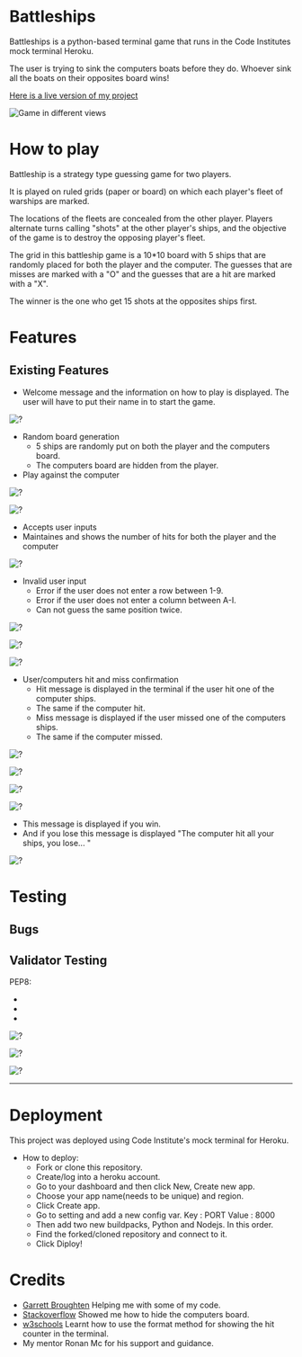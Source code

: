 # Battleships

Battleships is a python-based terminal game that runs in the Code Institutes mock terminal Heroku.

The user is trying to sink the computers boats before they do. Whoever sink all the boats on their opposites board wins!

[Here is a live version of my project]()

![Game in different views](https://github.com/Idehed/Project-3-battleships/assets/146822758/5538260e-ee5a-4486-9436-90207a9f1934)

# How to play

Battleship is a strategy type guessing game for two players.

It is played on ruled grids (paper or board) on which each player's fleet of warships are marked.
 
The locations of the fleets are concealed from the other player. Players alternate turns calling "shots" at the other player's ships, and the objective of the game is to destroy the opposing player's fleet.

The grid in this battleship game is a 10*10 board with 5 ships that are randomly placed for both the player and the computer.
The guesses that are misses are marked with a "O" and the guesses that are a hit are marked with a "X".

The winner is the one who get 15 shots at the opposites ships first. 

# Features

## Existing Features

- Welcome message and the information on how to play is displayed. The user will have to put their name in to start the game.


![?](https://github.com/Idehed/Project-3-battleships/assets/146822758/41139d12-37c1-4038-948a-e388dd64f63f)

- Random board generation
    - 5 ships are randomly put on both the player and the computers board.
    - The computers board are hidden from the player.
- Play against the computer

![?](https://github.com/Idehed/Project-3-battleships/assets/146822758/94a94a68-d097-45ba-a6c0-9bb4b1557b7e)

![?](https://github.com/Idehed/Project-3-battleships/assets/146822758/473833a4-6c46-474a-a30f-70b2e07121b5)

- Accepts user inputs
- Maintaines and shows the number of hits for both the player and the computer

![?](https://github.com/Idehed/Project-3-battleships/assets/146822758/84431e6c-6d87-4eed-914f-b364b01f91d7)

- Invalid user input
    - Error if the user does not enter a row between 1-9.
    - Error if the user does not enter a column between A-I.
    - Can not guess the same position twice.

![?](https://github.com/Idehed/Project-3-battleships/assets/146822758/5ff47a21-aed9-4a60-87cf-49a7103a9bdf)

![?](https://github.com/Idehed/Project-3-battleships/assets/146822758/49735115-e1d9-466c-815c-666bafff2a90)

![?](https://github.com/Idehed/Project-3-battleships/assets/146822758/0968612b-9701-4644-952f-4773f21a1eae)

- User/computers hit and miss confirmation 
    - Hit message is displayed in the terminal if the user hit one of the computer ships.
    - The same if the computer hit.
    - Miss message is displayed if the user missed one of the computers ships.
    - The same if the computer missed.

![?](https://github.com/Idehed/Project-3-battleships/assets/146822758/a1eb99e7-5617-41ed-b6af-91264a7e45aa)


![?](https://github.com/Idehed/Project-3-battleships/assets/146822758/7d740906-8bd4-4eec-ae7b-444d03336dc4)


![?](https://github.com/Idehed/Project-3-battleships/assets/146822758/294c8ac1-d15a-425a-8bd5-472a4e702eb2)

![?](https://github.com/Idehed/Project-3-battleships/assets/146822758/41b9d4fa-c3f8-4331-baba-ab71bc903be8)

- This message is displayed if you win.
- And if you lose this message is displayed "The computer hit all your ships, you lose... "

![?](https://github.com/Idehed/Project-3-battleships/assets/146822758/6a303fc4-d967-459f-b645-8f4f6ee1ef47)


# Testing

## Bugs

## Validator Testing 

PEP8:

- 
-
-

![?](https://github.com/Idehed/Project-3-battleships/assets/146822758/9ac4e5c4-86bf-4a46-b95c-046efd07a0e6)

![?](https://github.com/Idehed/Project-3-battleships/assets/146822758/6f01741a-6d79-42a2-a1b7-cf438bbcc131)

![?](https://github.com/Idehed/Project-3-battleships/assets/146822758/4f6caed1-446c-4fa8-9266-175261974a99)

---

# Deployment 
This project was deployed using Code Institute's mock terminal for Heroku.

- How to deploy: 
   - Fork or clone this repository.
   - Create/log into a heroku account.
   - Go to your dashboard and then click New, Create new app.
   - Choose your app name(needs to be unique) and region.
   - Click Create app.
   - Go to setting and add a new config var. Key : PORT Value : 8000
   - Then add two new buildpacks, Python and Nodejs. In this order. 
   - Find the forked/cloned repository and connect to it.
   - Click Diploy!


# Credits

- [Garrett Broughten](https://github.com/gbrough/battleship/blob/main/5_ship_types_with_computer.py) Helping me with some of my code.
- [Stackoverflow](https://stackoverflow.com/questions/75696001/battleships-game-python-when-playing-game-no-hits-are-recorded-through-the-ga) Showed me how to hide the computers board.
- [w3schools](https://www.w3schools.com/python/ref_string_format.asp) Learnt how to use the format method for showing the hit counter in the terminal.
- My mentor Ronan Mc for his support and guidance.
